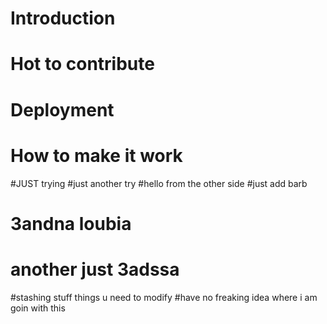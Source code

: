 # Introduction
# Hot to contribute 
# Deployment
# How to make it work 
#JUST trying
#just another try
#hello from the other side
#just add barb
# 3andna loubia
# another just 3adssa
#stashing stuff things u need to modify
#have no freaking idea where i am goin with this